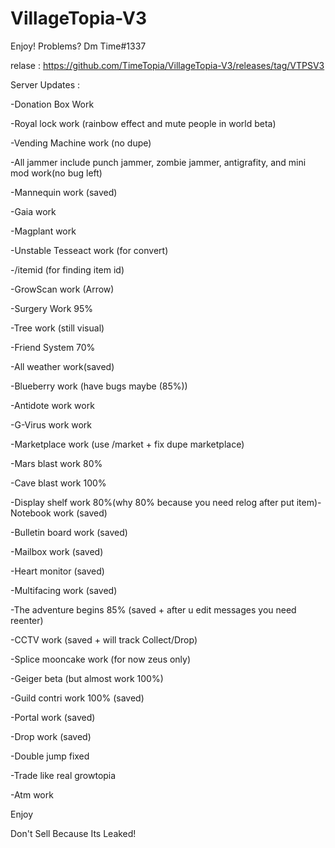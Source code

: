 # VillageTopia-V3
Enjoy! Problems? Dm Time#1337

relase : https://github.com/TimeTopia/VillageTopia-V3/releases/tag/VTPSV3

Server Updates :

-Donation Box Work

-Royal lock work (rainbow effect and mute people in world beta)

-Vending Machine work (no dupe)

-All jammer include punch jammer, zombie jammer, antigrafity, and mini mod work(no bug left)

-Mannequin work (saved)

-Gaia work

-Magplant work

-Unstable Tesseact work (for convert)

-/itemid <item name> (for finding item id)

-GrowScan work (Arrow)

-Surgery Work 95%

-Tree work (still visual)

-Friend System 70%

-All weather work(saved)

-Blueberry work (have bugs maybe (85%))

-Antidote work work

-G-Virus work work

-Marketplace work (use /market + fix dupe marketplace)

-Mars blast work 80%

-Cave blast work 100%

-Display shelf work 80%(why 80% because you need relog after put item)-Notebook work (saved)

-Bulletin board work (saved)

-Mailbox work (saved) 

-Heart monitor (saved)

-Multifacing work (saved)

-The adventure begins 85% (saved + after u edit messages you need reenter)

-CCTV work (saved + will track Collect/Drop)

-Splice mooncake work (for now zeus only)

-Geiger beta (but almost work 100%)

-Guild contri work 100% (saved)

-Portal work (saved)

-Drop work (saved)

-Double jump fixed

-Trade like real growtopia

-Atm work

Enjoy 

Don't Sell Because Its Leaked! 
